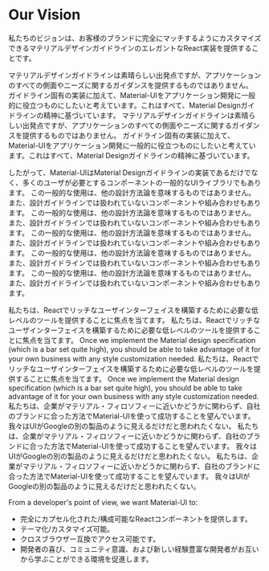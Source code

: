 # Our Vision

<p class="description">私たちのビジョンは、お客様のブランドに完全にマッチするようにカスタマイズできるマテリアルデザインガイドラインのエレガントなReact実装を提供することです。</p>

マテリアルデザインガイドラインは素晴らしい出発点ですが、アプリケーションのすべての側面やニーズに関するガイダンスを提供するものではありません。 ガイドライン固有の実装に加えて、Material-UIをアプリケーション開発に一般的に役立つものにしたいと考えています。これはすべて、Material Designガイドラインの精神に基づいています。 マテリアルデザインガイドラインは素晴らしい出発点ですが、アプリケーションのすべての側面やニーズに関するガイダンスを提供するものではありません。 ガイドライン固有の実装に加えて、Material-UIをアプリケーション開発に一般的に役立つものにしたいと考えています。これはすべて、Material Designガイドラインの精神に基づいています。

したがって、Material-UIはMaterial Designガイドラインの実装であるだけでなく、多くのユーザが必要とするコンポーネントの一般的なUIライブラリでもあります。 この一般的な使用は、他の設計方法論を意味するものではありません。 また、設計ガイドラインでは扱われていないコンポーネントや組み合わせもあります。 この一般的な使用は、他の設計方法論を意味するものではありません。 また、設計ガイドラインでは扱われていないコンポーネントや組み合わせもあります。 この一般的な使用は、他の設計方法論を意味するものではありません。 また、設計ガイドラインでは扱われていないコンポーネントや組み合わせもあります。 この一般的な使用は、他の設計方法論を意味するものではありません。 また、設計ガイドラインでは扱われていないコンポーネントや組み合わせもあります。 この一般的な使用は、他の設計方法論を意味するものではありません。 また、設計ガイドラインでは扱われていないコンポーネントや組み合わせもあります。

私たちは、Reactでリッチなユーザインターフェイスを構築するために必要な低レベルのツールを提供することに焦点を当てます。 私たちは、Reactでリッチなユーザインターフェイスを構築するために必要な低レベルのツールを提供することに焦点を当てます。 Once we implement the Material design specification (which is a bar set quite high), you should be able to take advantage of it for your own business with any style customization needed. 私たちは、Reactでリッチなユーザインターフェイスを構築するために必要な低レベルのツールを提供することに焦点を当てます。 Once we implement the Material design specification (which is a bar set quite high), you should be able to take advantage of it for your own business with any style customization needed. 私たちは、企業がマテリアル・フィロソフィーに近いかどうかに関わらず、自社のブランドに合った方法でMaterial-UIを使って成功することを望んでいます。 我々はUIがGoogleの別の製品のように見えるだけだと思われたくない。 私たちは、企業がマテリアル・フィロソフィーに近いかどうかに関わらず、自社のブランドに合った方法でMaterial-UIを使って成功することを望んでいます。 我々はUIがGoogleの別の製品のように見えるだけだと思われたくない。 私たちは、企業がマテリアル・フィロソフィーに近いかどうかに関わらず、自社のブランドに合った方法でMaterial-UIを使って成功することを望んでいます。 我々はUIがGoogleの別の製品のように見えるだけだと思われたくない。

From a developer's point of view, we want Material-UI to:

- 完全にカプセル化された/構成可能なReactコンポーネントを提供します。
- テーマ化/カスタマイズ可能。
- クロスブラウザー互換でアクセス可能です。
- 開発者の喜び、コミュニティ意識、および新しい経験豊富な開発者がお互いから学ぶことができる環境を促進します。
